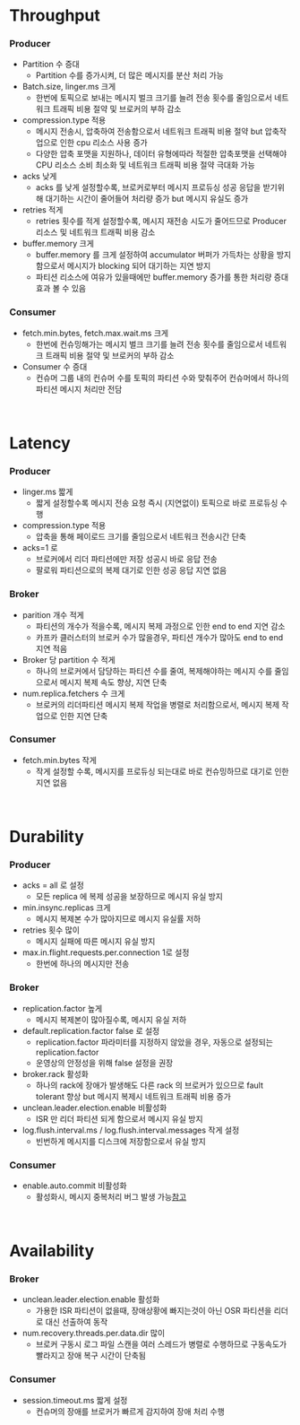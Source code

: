 # Throughput
### Producer
* Partition 수 증대
	* Partition 수를 증가시켜, 더 많은 메시지를 분산 처리 가능
* Batch.size, linger.ms 크게
	* 한번에 토픽으로 보내는 메시지 벌크 크기를 늘려 전송 횟수를 줄임으로서 네트워크 트래픽 비용 절약 및 브로커의 부하 감소
* compression.type 적용
	* 메시지 전송시, 압축하여 전송함으로서 네트워크 트래픽 비용 절약 but 압축작업으로 인한 cpu 리소스 사용 증가
	* 다양한 압축 포맷을 지원하나, 데이터 유형에따라 적절한 압축포맷을 선택해야 CPU 리소스 소비 최소화 및 네트워크 트래픽 비용 절약 극대화 가능
* acks 낮게
	* acks 를 낮게 설정할수록, 브로커로부터 메시지 프로듀싱 성공 응답을 받기위해 대기하는 시간이 줄어들어 처리량 증가 but 메시지 유실도 증가 
* retries 적게
	* retries 횟수를 적게 설정할수록, 메시지 재전송 시도가 줄어드므로 Producer 리소스 및 네트워크 트래픽 비용 감소
* buffer.memory 크게
	* buffer.memory 를 크게 설정하여 accumulator 버퍼가 가득차는 상황을 방지함으로서 메시지가 blocking 되어 대기하는 지연 방지
	* 파티션 리소스에 여유가 있을때에만 buffer.memory 증가를 통한 처리량 증대 효과 볼 수 있음 

### Consumer
* fetch.min.bytes, fetch.max.wait.ms 크게
	* 한번에 컨슈밍해가는 메시지 벌크 크기를 늘려 전송 횟수를 줄임으로서 네트워크 트래픽 비용 절약 및 브로커의 부하 감소
* Consumer 수 증대
	* 컨슈머 그룹 내의 컨슈머 수를 토픽의 파티션 수와 맞춰주어 컨슈머에서 하나의 파티션 메시지 처리만 전담  

<br>

# Latency
### Producer
* linger.ms 짧게
	* 짧게 설정할수록 메시지 전송 요청 즉시 (지연없이) 토픽으로 바로 프로듀싱 수행
* compression.type 적용
	* 압축을 통해 페이로드 크기를 줄임으로서 네트워크 전송시간 단축
* acks=1 로
	* 브로커에서 리더 파티션에만 저장 성공시 바로 응답 전송
	* 팔로워 파티션으로의 복제 대기로 인한 성공 응답 지연 없음

### Broker
* parition 개수 적게
	* 파티션의 개수가 적을수록, 메시지 복제 과정으로 인한 end to end 지연 감소
	* 카프카 클러스터의 브로커 수가 많을경우, 파티션 개수가 많아도 end to end 지연 적음
* Broker 당 partition 수 적게
	* 하나의 브로커에서 담당하는 파티션 수를 줄여, 복제해야하는 메시지 수를 줄임으로서 메시지 복제 속도 향상, 지연 단축
* num.replica.fetchers 수 크게
	* 브로커의 리더파티션 메시지 복제 작업을 병렬로 처리함으로서, 메시지 복제 작업으로 인한 지연 단축   

### Consumer
* fetch.min.bytes 작게
	* 작게 설정할 수록, 메시지를 프로듀싱 되는대로 바로 컨슈밍하므로 대기로 인한 지연 없음

<br>

# Durability
### Producer
* acks = all 로 설정
	* 모든 replica 에 복제 성공을 보장하므로 메시지 유실 방지
* min.insync.replicas 크게
	* 메시지 복제본 수가 많아지므로 메시지 유실률 저하 
* retries 횟수 많이
	* 메시지 실패에 따른 메시지 유실 방지
* max.in.flight.requests.per.connection 1로 설정
	* 한번에 하나의 메시지만 전송

### Broker
* replication.factor 높게
	* 메시지 복제본이 많아질수록, 메시지 유실 저하 
* default.replication.factor false 로 설정
	* replication.factor 파라미터를 지정하지 않았을 경우, 자동으로 설정되는 replication.factor
	* 운영상의 안정성을 위해 false 설정을 권장 
* broker.rack 활성화
	* 하나의 rack에 장애가 발생해도 다른 rack 의 브로커가 있으므로 fault tolerant 향상 but 메시지 복제시 네트워크 트래픽 비용 증가 
* unclean.leader.election.enable 비활성화
	* ISR 만 리더 파티션 되게 함으로서 메시지 유실 방지
* log.flush.interval.ms / log.flush.interval.messages 작게 설정
	* 빈번하게 메시지를 디스크에 저장함으로서 유실 방지

### Consumer
* enable.auto.commit 비활성화
	* 활성화시, 메시지 중복처리 버그 발생 가능[참고](https://blog.voidmainvoid.net/262)

<br>

# Availability
### Broker
* unclean.leader.election.enable 활성화
	* 가용한 ISR 파티션이 없을때, 장애상황에 빠지는것이 아닌 OSR 파티션을 리더로 대신 선출하여 동작
* num.recovery.threads.per.data.dir 많이
	* 브로커 구동시 로그 파일 스캔을 여러 스레드가 병렬로 수행하므로 구동속도가 빨라지고 장애 복구 시간이 단축됨

### Consumer
* session.timeout.ms 짧게 설정
	* 컨슈머의 장애를 브로커가 빠르게 감지하여 장애 처리 수행